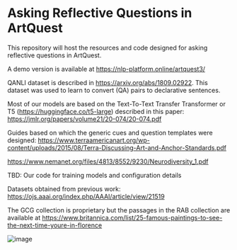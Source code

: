 # Asking Reflective Questions in ArtQuest


This repository will host the resources and code designed for asking reflective questions in ArtQuest.

A demo version is available at https://nlp-platform.online/artquest3/


QANLI dataset is described in https://arxiv.org/abs/1809.02922. This dataset
was used to learn to convert (QA) pairs to declarative sentences.

Most of our models are based on the Text-To-Text Transfer Transformer or T5 (https://huggingface.co/t5-large)
described in this paper: https://jmlr.org/papers/volume21/20-074/20-074.pdf


Guides based on which the generic cues and question templates were designed:
https://www.terraamericanart.org/wp-content/uploads/2015/08/Terra-Discussing-Art-and-Anchor-Standards.pdf

https://www.nemanet.org/files/4813/8552/9230/Neurodiversity_1.pdf

TBD: Our code for training models and configuration details 

Datasets obtained from previous work: https://ojs.aaai.org/index.php/AAAI/article/view/21519

The GCG collection is proprietary but the passages in the RAB collection are 
available at https://www.britannica.com/list/25-famous-paintings-to-see-the-next-time-youre-in-florence

![image](https://user-images.githubusercontent.com/58678112/191722399-610f1a0d-13a3-4f98-b456-85d56e0aaad9.png)

